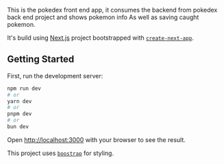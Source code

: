 This is the pokedex front end app, it consumes the backend from pokedex back end project and shows pokemon info
As well as saving caught pokemon.

It's build using [Next.js](https://nextjs.org/) project bootstrapped with [`create-next-app`](https://github.com/vercel/next.js/tree/canary/packages/create-next-app).

## Getting Started

First, run the development server:

```bash
npm run dev
# or
yarn dev
# or
pnpm dev
# or
bun dev
```

Open [http://localhost:3000](http://localhost:3000) with your browser to see the result.

This project uses [`boostrap`](https://getbootstrap.com/) for styling.


